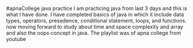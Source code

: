 #apnaCollege java practice
I am practicing java from last 3 days and this is what I have done. 
I have completed basics of java in which it include data types, operators, presedence, conditional statement, loops, and functions. 
now moving forward to study about time and space complexity and array and also the oops concept in java. 
The playlist was of apna college from youtube
